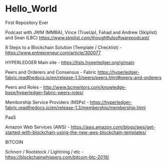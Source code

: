 # Hello_World
First Repository Ever

Podcast with JWM (MMBA), Vince (TrueUp), Fahad and Andrew (Skiplist) and Sean (LBC) https://www.skiplist.com/thoughtfulsoftwarepodcast/

8 Steps to a Blockchain Solution (Template / Checklist) - https://www.entrepreneur.com/article/300077

HYPERLEDGER
Main site - https://lists.hyperledger.org/g/main

Peers and Orderers and Consensus - Fabric https://hyperledger-fabric.readthedocs.io/en/release-1.3/peers/peers.html#peers-and-orderers

Peers and Roles - http://www.bcmentors.com/knowledge-base/hyperledger-fabric-peers-roles/

Memborship Service Providers (MSPs) - https://hyperledger-fabric.readthedocs.io/en/release-1.3/membership/membership.html

PaaS

Amazon Web Services (AWS) - https://aws.amazon.com/blogs/aws/get-started-with-blockchain-using-the-new-aws-blockchain-templates/

BITCOIN

Schnorr / Rootstock / Lightning / etc - https://blockchainwhispers.com/bitcoin-btc-2019/



